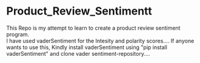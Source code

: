 # Product_Review_Sentimentt
This Repo is my attempt to learn to create a product review sentiment program.  
I have used vaderSentiment for the Intesity and polarity scores.... 
If anyone wants to use this, Kindly install vaderSentiment using "pip install vaderSentiment" and clone vader sentiment-repository....
